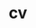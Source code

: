 ---
layout: cv
classes: wide
permalink: /cv/
title: cv
nav: true
nav_order: 5
cv_pdf: Parada_Ricky_CV.pdf
sidebar: left # <- remove this line to center the pdf
---